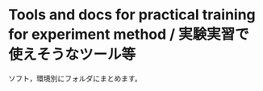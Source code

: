 # Tools and docs for practical training for experiment method / 実験実習で使えそうなツール等

ソフト，環境別にフォルダにまとめます。
